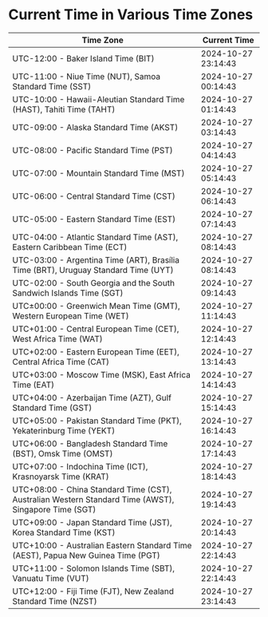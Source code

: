 # Current Time in Various Time Zones

| Time Zone | Current Time |
|-----------|--------------|
| UTC-12:00 - Baker Island Time (BIT) | 2024-10-27 23:14:43 |
| UTC-11:00 - Niue Time (NUT), Samoa Standard Time (SST) | 2024-10-27 00:14:43 |
| UTC-10:00 - Hawaii-Aleutian Standard Time (HAST), Tahiti Time (TAHT) | 2024-10-27 01:14:43 |
| UTC-09:00 - Alaska Standard Time (AKST) | 2024-10-27 03:14:43 |
| UTC-08:00 - Pacific Standard Time (PST) | 2024-10-27 04:14:43 |
| UTC-07:00 - Mountain Standard Time (MST) | 2024-10-27 05:14:43 |
| UTC-06:00 - Central Standard Time (CST) | 2024-10-27 06:14:43 |
| UTC-05:00 - Eastern Standard Time (EST) | 2024-10-27 07:14:43 |
| UTC-04:00 - Atlantic Standard Time (AST), Eastern Caribbean Time (ECT) | 2024-10-27 08:14:43 |
| UTC-03:00 - Argentina Time (ART), Brasília Time (BRT), Uruguay Standard Time (UYT) | 2024-10-27 08:14:43 |
| UTC-02:00 - South Georgia and the South Sandwich Islands Time (SGT) | 2024-10-27 09:14:43 |
| UTC±00:00 - Greenwich Mean Time (GMT), Western European Time (WET) | 2024-10-27 11:14:43 |
| UTC+01:00 - Central European Time (CET), West Africa Time (WAT) | 2024-10-27 12:14:43 |
| UTC+02:00 - Eastern European Time (EET), Central Africa Time (CAT) | 2024-10-27 13:14:43 |
| UTC+03:00 - Moscow Time (MSK), East Africa Time (EAT) | 2024-10-27 14:14:43 |
| UTC+04:00 - Azerbaijan Time (AZT), Gulf Standard Time (GST) | 2024-10-27 15:14:43 |
| UTC+05:00 - Pakistan Standard Time (PKT), Yekaterinburg Time (YEKT) | 2024-10-27 16:14:43 |
| UTC+06:00 - Bangladesh Standard Time (BST), Omsk Time (OMST) | 2024-10-27 17:14:43 |
| UTC+07:00 - Indochina Time (ICT), Krasnoyarsk Time (KRAT) | 2024-10-27 18:14:43 |
| UTC+08:00 - China Standard Time (CST), Australian Western Standard Time (AWST), Singapore Time (SGT) | 2024-10-27 19:14:43 |
| UTC+09:00 - Japan Standard Time (JST), Korea Standard Time (KST) | 2024-10-27 20:14:43 |
| UTC+10:00 - Australian Eastern Standard Time (AEST), Papua New Guinea Time (PGT) | 2024-10-27 22:14:43 |
| UTC+11:00 - Solomon Islands Time (SBT), Vanuatu Time (VUT) | 2024-10-27 22:14:43 |
| UTC+12:00 - Fiji Time (FJT), New Zealand Standard Time (NZST) | 2024-10-27 23:14:43 |
